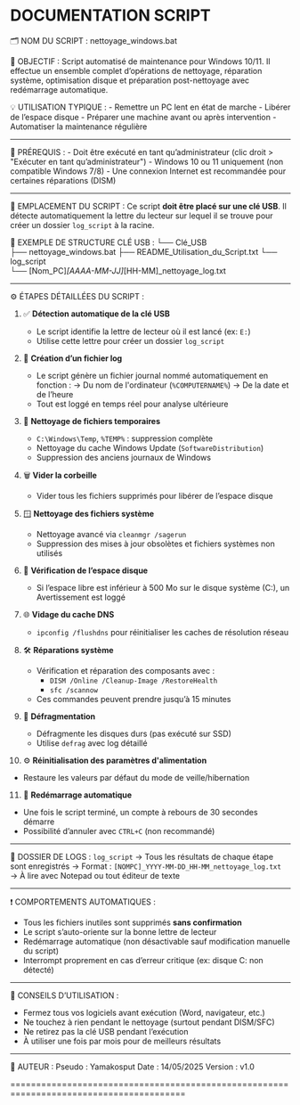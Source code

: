 
DOCUMENTATION SCRIPT
========================================================================================




🗂 NOM DU SCRIPT :
    nettoyage_windows.bat

🔧 OBJECTIF :
    Script automatisé de maintenance pour Windows 10/11. Il effectue un ensemble complet
    d’opérations de nettoyage, réparation système, optimisation disque et préparation
    post-nettoyage avec redémarrage automatique.

💡 UTILISATION TYPIQUE :
    - Remettre un PC lent en état de marche
    - Libérer de l’espace disque
    - Préparer une machine avant ou après intervention
    - Automatiser la maintenance régulière

----------------------------------------------------------------------------------------

🔐 PRÉREQUIS :
    - Doit être exécuté en tant qu’administrateur (clic droit > "Exécuter en tant qu’administrateur")
    - Windows 10 ou 11 uniquement (non compatible Windows 7/8)
    - Une connexion Internet est recommandée pour certaines réparations (DISM)

----------------------------------------------------------------------------------------

📍 EMPLACEMENT DU SCRIPT :
    Ce script **doit être placé sur une clé USB**. Il détecte automatiquement la lettre du
    lecteur sur lequel il se trouve pour créer un dossier `log_script` à la racine.

📁 EXEMPLE DE STRUCTURE CLÉ USB :
    └── Clé_USB\
        ├── nettoyage_windows.bat
        ├── README_Utilisation_du_Script.txt
        └── log_script\
             └── [Nom_PC]_[AAAA-MM-JJ]_[HH-MM]_nettoyage_log.txt

----------------------------------------------------------------------------------------

⚙️ ÉTAPES DÉTAILLÉES DU SCRIPT :

1. ✅ **Détection automatique de la clé USB**
   - Le script identifie la lettre de lecteur où il est lancé (ex: `E:`)
   - Utilise cette lettre pour créer un dossier `log_script`

2. 📁 **Création d’un fichier log**
   - Le script génère un fichier journal nommé automatiquement en fonction :
     → Du nom de l'ordinateur (`%COMPUTERNAME%`)
     → De la date et de l’heure
   - Tout est loggé en temps réel pour analyse ultérieure

3. 🧹 **Nettoyage de fichiers temporaires**
   - `C:\Windows\Temp`, `%TEMP%` : suppression complète
   - Nettoyage du cache Windows Update (`SoftwareDistribution`)
   - Suppression des anciens journaux de Windows

4. 🗑️ **Vider la corbeille**
   - Vider tous les fichiers supprimés pour libérer de l’espace disque

5. 🪟 **Nettoyage des fichiers système**
   - Nettoyage avancé via `cleanmgr /sagerun`
   - Suppression des mises à jour obsolètes et fichiers systèmes non utilisés

6. 💾 **Vérification de l’espace disque**
   - Si l’espace libre est inférieur à 500 Mo sur le disque système (C:), un Avertissement est loggé

7. 🌐 **Vidage du cache DNS**
   - `ipconfig /flushdns` pour réinitialiser les caches de résolution réseau

8. 🛠️ **Réparations système**
   - Vérification et réparation des composants avec :
     - `DISM /Online /Cleanup-Image /RestoreHealth`
     - `sfc /scannow`
   - Ces commandes peuvent prendre jusqu’à 15 minutes

9. 💽 **Défragmentation**
   - Défragmente les disques durs (pas exécuté sur SSD)
   - Utilise `defrag` avec log détaillé

10. ⚙️ **Réinitialisation des paramètres d'alimentation**
   - Restaure les valeurs par défaut du mode de veille/hibernation

11. 🔁 **Redémarrage automatique**
   - Une fois le script terminé, un compte à rebours de 30 secondes démarre
   - Possibilité d’annuler avec `CTRL+C` (non recommandé)

----------------------------------------------------------------------------------------

📂 DOSSIER DE LOGS : `log_script`
   → Tous les résultats de chaque étape sont enregistrés
   → Format : `[NOMPC]_YYYY-MM-DD_HH-MM_nettoyage_log.txt`
   → À lire avec Notepad ou tout éditeur de texte

----------------------------------------------------------------------------------------

❗ COMPORTEMENTS AUTOMATIQUES :
   - Tous les fichiers inutiles sont supprimés **sans confirmation**
   - Le script s’auto-oriente sur la bonne lettre de lecteur
   - Redémarrage automatique (non désactivable sauf modification manuelle du script)
   - Interrompt proprement en cas d’erreur critique (ex: disque C: non détecté)

----------------------------------------------------------------------------------------

📌 CONSEILS D’UTILISATION :
   - Fermez tous vos logiciels avant exécution (Word, navigateur, etc.)
   - Ne touchez à rien pendant le nettoyage (surtout pendant DISM/SFC)
   - Ne retirez pas la clé USB pendant l’exécution
   - À utiliser une fois par mois pour de meilleurs résultats

----------------------------------------------------------------------------------------

📎 AUTEUR :
   Pseudo         : Yamakosput
   Date        : 14/05/2025
   Version     : v1.0

========================================================================================
